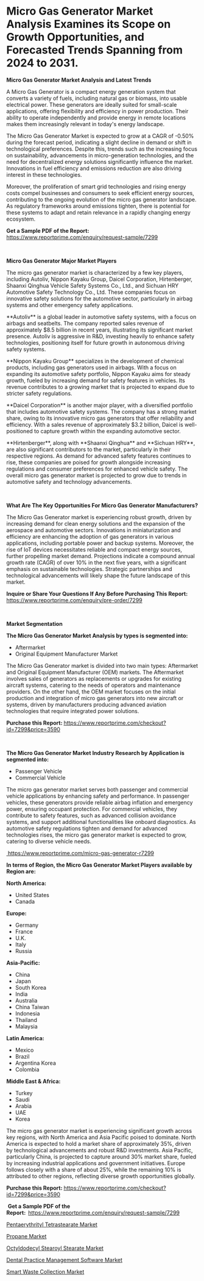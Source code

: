 <p><h1>Micro Gas Generator Market Analysis Examines its Scope on Growth Opportunities, and Forecasted Trends Spanning from 2024 to 2031.</h1></p><p><strong>Micro Gas Generator Market Analysis and Latest Trends</strong></p>
<p><p>A Micro Gas Generator is a compact energy generation system that converts a variety of fuels, including natural gas or biomass, into usable electrical power. These generators are ideally suited for small-scale applications, offering flexibility and efficiency in power production. Their ability to operate independently and provide energy in remote locations makes them increasingly relevant in today's energy landscape.</p><p>The Micro Gas Generator Market is expected to grow at a CAGR of -0.50% during the forecast period, indicating a slight decline in demand or shift in technological preferences. Despite this, trends such as the increasing focus on sustainability, advancements in micro-generation technologies, and the need for decentralized energy solutions significantly influence the market. Innovations in fuel efficiency and emissions reduction are also driving interest in these technologies.</p><p>Moreover, the proliferation of smart grid technologies and rising energy costs compel businesses and consumers to seek efficient energy sources, contributing to the ongoing evolution of the micro gas generator landscape. As regulatory frameworks around emissions tighten, there is potential for these systems to adapt and retain relevance in a rapidly changing energy ecosystem.</p></p>
<p><strong>Get a Sample PDF of the Report:&nbsp;</strong> <a href="https://www.reportprime.com/enquiry/request-sample/7299">https://www.reportprime.com/enquiry/request-sample/7299</a></p>
<p>&nbsp;</p>
<p><strong>Micro Gas Generator Major Market Players</strong></p>
<p><p>The micro gas generator market is characterized by a few key players, including Autoliv, Nippon Kayaku Group, Daicel Corporation, Hirtenberger, Shaanxi Qinghua Vehicle Safety Systems Co., Ltd., and Sichuan HRY Automotive Safety Technology Co., Ltd. These companies focus on innovative safety solutions for the automotive sector, particularly in airbag systems and other emergency safety applications.</p><p>**Autoliv** is a global leader in automotive safety systems, with a focus on airbags and seatbelts. The company reported sales revenue of approximately $8.5 billion in recent years, illustrating its significant market presence. Autoliv is aggressive in R&D, investing heavily to enhance safety technologies, positioning itself for future growth in autonomous driving safety systems.</p><p>**Nippon Kayaku Group** specializes in the development of chemical products, including gas generators used in airbags. With a focus on expanding its automotive safety portfolio, Nippon Kayaku aims for steady growth, fueled by increasing demand for safety features in vehicles. Its revenue contributes to a growing market that is projected to expand due to stricter safety regulations.</p><p>**Daicel Corporation** is another major player, with a diversified portfolio that includes automotive safety systems. The company has a strong market share, owing to its innovative micro gas generators that offer reliability and efficiency. With a sales revenue of approximately $3.2 billion, Daicel is well-positioned to capture growth within the expanding automotive sector.</p><p>**Hirtenberger**, along with **Shaanxi Qinghua** and **Sichuan HRY**, are also significant contributors to the market, particularly in their respective regions. As demand for advanced safety features continues to rise, these companies are poised for growth alongside increasing regulations and consumer preferences for enhanced vehicle safety. The overall micro gas generator market is projected to grow due to trends in automotive safety and technology advancements.</p></p>
<p>&nbsp;</p>
<p><strong>What Are The Key Opportunities For Micro Gas Generator Manufacturers?</strong></p>
<p><p>The Micro Gas Generator market is experiencing robust growth, driven by increasing demand for clean energy solutions and the expansion of the aerospace and automotive sectors. Innovations in miniaturization and efficiency are enhancing the adoption of gas generators in various applications, including portable power and backup systems. Moreover, the rise of IoT devices necessitates reliable and compact energy sources, further propelling market demand. Projections indicate a compound annual growth rate (CAGR) of over 10% in the next five years, with a significant emphasis on sustainable technologies. Strategic partnerships and technological advancements will likely shape the future landscape of this market.</p></p>
<p><strong>Inquire or Share Your Questions If Any Before Purchasing This Report:</strong> <a href="https://www.reportprime.com/enquiry/pre-order/7299">https://www.reportprime.com/enquiry/pre-order/7299</a></p>
<p>&nbsp;</p>
<p><strong>Market Segmentation</strong></p>
<p><strong>The Micro Gas Generator Market Analysis by types is segmented into:</strong></p>
<p><ul><li>Aftermarket</li><li>Original Equipment Manufacturer Market</li></ul></p>
<p><p>The Micro Gas Generator market is divided into two main types: Aftermarket and Original Equipment Manufacturer (OEM) markets. The Aftermarket involves sales of generators as replacements or upgrades for existing aircraft systems, catering to the needs of operators and maintenance providers. On the other hand, the OEM market focuses on the initial production and integration of micro gas generators into new aircraft or systems, driven by manufacturers producing advanced aviation technologies that require integrated power solutions.</p></p>
<p><strong>Purchase this Report:&nbsp;</strong><a href="https://www.reportprime.com/checkout?id=7299&price=3590">https://www.reportprime.com/checkout?id=7299&price=3590</a></p>
<p>&nbsp;</p>
<p><strong>The Micro Gas Generator Market Industry Research by Application is segmented into:</strong></p>
<p><ul><li>Passenger Vehicle</li><li>Commercial Vehicle</li></ul></p>
<p><p>The micro gas generator market serves both passenger and commercial vehicle applications by enhancing safety and performance. In passenger vehicles, these generators provide reliable airbag inflation and emergency power, ensuring occupant protection. For commercial vehicles, they contribute to safety features, such as advanced collision avoidance systems, and support additional functionalities like onboard diagnostics. As automotive safety regulations tighten and demand for advanced technologies rises, the micro gas generator market is expected to grow, catering to diverse vehicle needs.</p></p>
<p><a href="https://www.reportprime.com/micro-gas-generator-r7299">&nbsp;https://www.reportprime.com/micro-gas-generator-r7299</a></p>
<p><strong>In terms of Region, the Micro Gas Generator Market Players available by Region are:</strong></p>
<p>
    <p> <strong> North America: </strong>
        <ul>
            <li>United States</li>
            <li>Canada</li>
        </ul>
        </p> 
    <p> <strong> Europe: </strong>
        <ul>
            <li>Germany</li>
            <li>France</li>
            <li>U.K.</li>
            <li>Italy</li>
            <li>Russia</li>
        </ul>
        </p> 
    <p> <strong> Asia-Pacific: </strong>
        <ul>
            <li>China</li>
            <li>Japan</li>
            <li>South Korea</li>
            <li>India</li>
            <li>Australia</li>
            <li>China Taiwan</li>
            <li>Indonesia</li>
            <li>Thailand</li>
            <li>Malaysia</li>
        </ul>
        </p> 
    <p> <strong> Latin America: </strong>
        <ul>
            <li>Mexico</li>
            <li>Brazil</li>
            <li>Argentina Korea</li>
            <li>Colombia</li>
        </ul>
        </p> 
    <p> <strong> Middle East & Africa: </strong>
        <ul>
            <li>Turkey</li>
            <li>Saudi</li>
            <li>Arabia</li>
            <li>UAE</li>
            <li>Korea</li>
        </ul>
    </p>
    </p>
<p><p>The micro gas generator market is experiencing significant growth across key regions, with North America and Asia Pacific poised to dominate. North America is expected to hold a market share of approximately 35%, driven by technological advancements and robust R&D investments. Asia Pacific, particularly China, is projected to capture around 30% market share, fueled by increasing industrial applications and government initiatives. Europe follows closely with a share of about 25%, while the remaining 10% is attributed to other regions, reflecting diverse growth opportunities globally.</p></p>
<p><strong>Purchase this Report: </strong><a href="https://www.reportprime.com/checkout?id=7299&price=3590">https://www.reportprime.com/checkout?id=7299&price=3590</a></p>
<p>&nbsp;<strong>Get a Sample PDF of the Report:&nbsp;&nbsp;</strong><a href="https://www.reportprime.com/enquiry/request-sample/7299">https://www.reportprime.com/enquiry/request-sample/7299</a></p>
<p><strong></strong></p>
<p><p><a href="https://issuu.com/reportprime-2/docs/pentaerythrityl-tetrastearate-marke_589e9d5d2e8bb0">Pentaerythrityl Tetrastearate Market</a></p><p><a href="https://www.linkedin.com/pulse/propane-market-investigation-industry-evolution-forecast-dh7je?trackingId=NQ7Ezy5UQ6CF3irWWxXp6A%3D%3D">Propane Market</a></p><p><a href="https://issuu.com/reportprime-2/docs/octyldodecyl-stearoyl-stearate-mark_d0a2e273b6d6d5">Octyldodecyl Stearoyl Stearate Market</a></p><p><a href="https://medium.com/@karinaokon97/global-dental-practice-management-software-industry-types-applications-market-players-regional-0c26b900364e">Dental Practice Management Software Market</a></p><p><a href="https://medium.com/@karinaokon97/smart-waste-collection-market-size-share-trends-analysis-report-by-end-use-a6b928dbaa51">Smart Waste Collection Market</a></p></p>